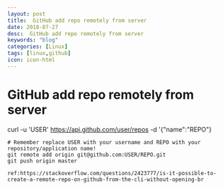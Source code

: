 ```yaml
---
layout: post
title:  GitHub add repo remotely from server
date: 2018-07-27
desc:  GitHub add repo remotely from server
keywords: "blog"
categories: [Linux]
tags: [linux,github]
icon: icon-html
---
```


# GitHub add repo remotely from server

curl -u 'USER' https://api.github.com/user/repos -d '{"name":"REPO"}
    
    
    # Remember replace USER with your username and REPO with your repository/application name!
    git remote add origin git@github.com:USER/REPO.git
    git push origin master
    
    ref:https://stackoverflow.com/questions/2423777/is-it-possible-to-create-a-remote-repo-on-github-from-the-cli-without-opening-br
